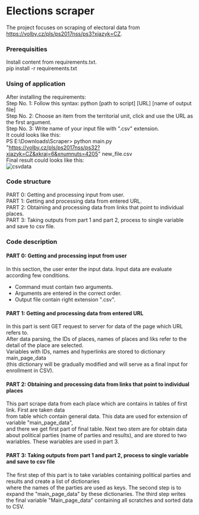 # Elections scraper
The project focuses on scraping of electoral data from https://volby.cz/pls/ps2017nss/ps3?xjazyk=CZ.
### Prerequisities
Install content from requirements.txt.\
pip install -r requirements.txt
### Using of application
After installing the requirements:\
Step No. 1: Follow this syntax: python [path to script] [URL] [name of output file]\
Step No. 2: Choose an item from the territorial unit, click and use the URL as the first argument.\
Step No. 3: Write name of your input file with ".csv" extension.\
It could looks like this:\
PS E:\Downloads\Scraper> python main.py "https://volby.cz/pls/ps2017nss/ps32?xjazyk=CZ&xkraj=6&xnumnuts=4205" new_file.csv\
Final result could looks like this:\
![csvdata](https://github.com/Mazurel1/engeto-projekt-3/assets/137199401/2fbc9b51-a7ee-421c-a9b8-a0dbc680ddcb)
### Code structure
PART 0: Getting and processing input from user.\
PART 1: Getting and processing data from entered URL.\
PART 2: Obtaining and processing data from links that point to individual places.\
PART 3: Taking outputs from part 1 and part 2, process to single variable and save to csv file.
### Code description
#### PART 0: Getting and processing input from user
In this section, the user enter the input data. Input data are evaluate according few conditions.
- Command must contain two arguments.
- Arguments are entered in the correct order.
- Output file contain right extension ".csv".
#### PART 1: Getting and processing data from entered URL
In this part is sent GET request to server for data of the page which URL refers to.\
After data parsing, the IDs of places, names of places and liks refer to the detail of the place are selected.\
Variables with IDs, names and hyperlinks are stored to dictionary main_page_data\
(this dictionary will be gradually modified and will serve as a final input for enrollment in CSV).
#### PART 2: Obtaining and processing data from links that point to individual places
This part scrape data from each place which are contains in tables of first link. First are taken data\
from table which contain general data. This data are used for extension of variable "main_page_data",\
and there we get first part of final table.
Next two stem are for obtain data about political parties (name of parties and results), and are stored to two wariables.
These wariables are used in part 3.
#### PART 3: Taking outputs from part 1 and part 2, process to single variable and save to csv file
The first step of this part is to take variables containing political parties and results and create a list of dictionaries\
where the names of the parties are used as keys. The second step is to expand the "main_page_data" by these dictionaries.
The third step writes the final variable "Main_page_data" containing all scratches and sorted data to CSV.
